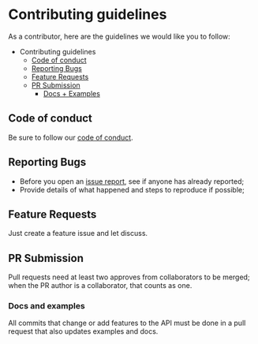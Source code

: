 # Contributing guidelines

As a contributor, here are the guidelines we would like you to follow:

- Contributing guidelines
  - [Code of conduct](#code-of-conduct)
  - [Reporting Bugs](#reporting-bugs)
  - [Feature Requests](#feature-requests)
  - [PR Submission](#pr-submission)
    - [Docs + Examples](#docs-and-examples)

## Code of conduct

Be sure to follow our [code of conduct](CODE_OF_CONDUCT.md).

## Reporting Bugs

- Before you open an [issue report](https://github.com/loft-br/realtime_r0_brazil/issues), see if anyone has already reported;
- Provide details of what happened and steps to reproduce if possible;

## Feature Requests

Just create a feature issue and let discuss.

## PR Submission

Pull requests need at least two approves from collaborators to be merged; when the PR author is a collaborator, that counts as one.

### Docs and examples

All commits that change or add features to the API must be done in a pull request that also updates examples and docs.
